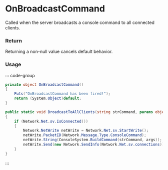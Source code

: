 <Badge type="danger" text="Carbon Compatible"/><Badge type="warning" text="Oxide Compatible"/>
# OnBroadcastCommand
Called when the server broadcasts a console command to all connected clients.
### Return
Returning a non-null value cancels default behavior.

### Usage
::: code-group
```csharp [Example]
private object OnBroadcastCommand()
{
	Puts("OnBroadcastCommand has been fired!");
	return (System.Object)default;
}
```
```csharp [Source — Assembly-CSharp @ ConsoleNetwork]
public static void BroadcastToAllClients(string strCommand, params object[] args)
{
	if (Network.Net.sv.IsConnected())
	{
		Network.NetWrite netWrite = Network.Net.sv.StartWrite();
		netWrite.PacketID(Network.Message.Type.ConsoleCommand);
		netWrite.String(ConsoleSystem.BuildCommand(strCommand, args));
		netWrite.Send(new Network.SendInfo(Network.Net.sv.connections));
	}
}

```
:::
